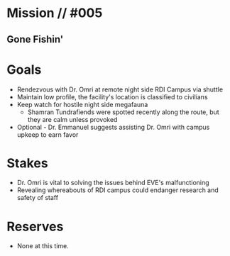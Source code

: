 # Mission // #005
## Gone Fishin'
# Goals
- Rendezvous with Dr. Omri at remote night side RDI Campus via shuttle 
- Maintain low profile, the facility's location is classified to civilians
- Keep watch for hostile night side megafauna
  - Shamran Tundrafiends were spotted recently along the route, but they are calm unless provoked
- Optional - Dr. Emmanuel suggests assisting Dr. Omri with campus upkeep to earn favor

# Stakes
- Dr. Omri is vital to solving the issues behind EVE's malfunctioning
- Revealing whereabouts of RDI campus could endanger research and safety of staff

# Reserves
- None at this time.